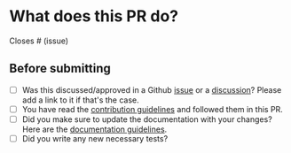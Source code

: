 # What does this PR do?

<!--
Well, hello there! Thank you for proposing modifications to the project.

Make sure to have both a short descriptive title & explain your modifications with the relevant context. Make sure to include reference to Github issues it is related to. For the sake of keeping the library light, if you modified existing dependencies or added new ones, please state it clearly in your description.

-->

<!-- Remove if not applicable -->

Closes # (issue)


## Before submitting
- [ ] Was this discussed/approved in a Github [issue](https://github.com/frgfm/validate-python-headers/issues?q=is%3Aissue) or a [discussion](https://github.com/frgfm/validate-python-headers/discussions)? Please add a link to it if that's the case.
- [ ] You have read the [contribution guidelines](https://github.com/frgfm/validate-python-headers/blob/main/CONTRIBUTING.md#submitting-a-pull-request) and followed them in this PR.
- [ ] Did you make sure to update the documentation with your changes? Here are the
      [documentation guidelines](https://github.com/frgfm/validate-python-headers/tree/main/docs).
- [ ] Did you write any new necessary tests?

